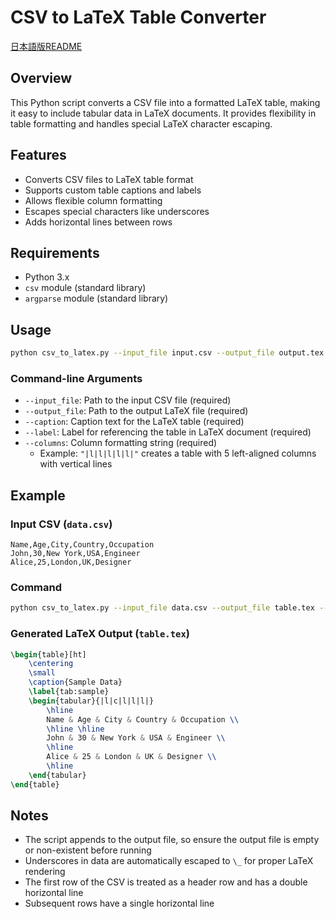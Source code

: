 # CSV to LaTeX Table Converter
[日本語版README](https://github.com/tatsuya-16/csv-to-latex-table/blob/main/README_JP.md)

## Overview

This Python script converts a CSV file into a formatted LaTeX table, making it easy to include tabular data in LaTeX documents. It provides flexibility in table formatting and handles special LaTeX character escaping.

## Features

- Converts CSV files to LaTeX table format
- Supports custom table captions and labels
- Allows flexible column formatting
- Escapes special characters like underscores
- Adds horizontal lines between rows

## Requirements

- Python 3.x
- `csv` module (standard library)
- `argparse` module (standard library)

## Usage

```bash
python csv_to_latex.py --input_file input.csv --output_file output.tex --caption "My Table Caption" --label "tab:mytable" --columns "|l|l|l|l|l|"
```

### Command-line Arguments

- `--input_file`: Path to the input CSV file (required)
- `--output_file`: Path to the output LaTeX file (required)
- `--caption`: Caption text for the LaTeX table (required)
- `--label`: Label for referencing the table in LaTeX document (required)
- `--columns`: Column formatting string (required)
  - Example: `"|l|l|l|l|l|"` creates a table with 5 left-aligned columns with vertical lines

## Example

### Input CSV (`data.csv`)
```
Name,Age,City,Country,Occupation
John,30,New York,USA,Engineer
Alice,25,London,UK,Designer
```

### Command
```bash
python csv_to_latex.py --input_file data.csv --output_file table.tex --caption "Sample Data" --label "tab:sample" --columns "|l|c|l|l|l|"
```

### Generated LaTeX Output (`table.tex`)
```latex
\begin{table}[ht]
    \centering
    \small
    \caption{Sample Data}
    \label{tab:sample}
    \begin{tabular}{|l|c|l|l|l|}
        \hline
        Name & Age & City & Country & Occupation \\
        \hline \hline
        John & 30 & New York & USA & Engineer \\
        \hline
        Alice & 25 & London & UK & Designer \\
        \hline
    \end{tabular} 
\end{table}
```

## Notes

- The script appends to the output file, so ensure the output file is empty or non-existent before running
- Underscores in data are automatically escaped to `\_` for proper LaTeX rendering
- The first row of the CSV is treated as a header row and has a double horizontal line
- Subsequent rows have a single horizontal line
